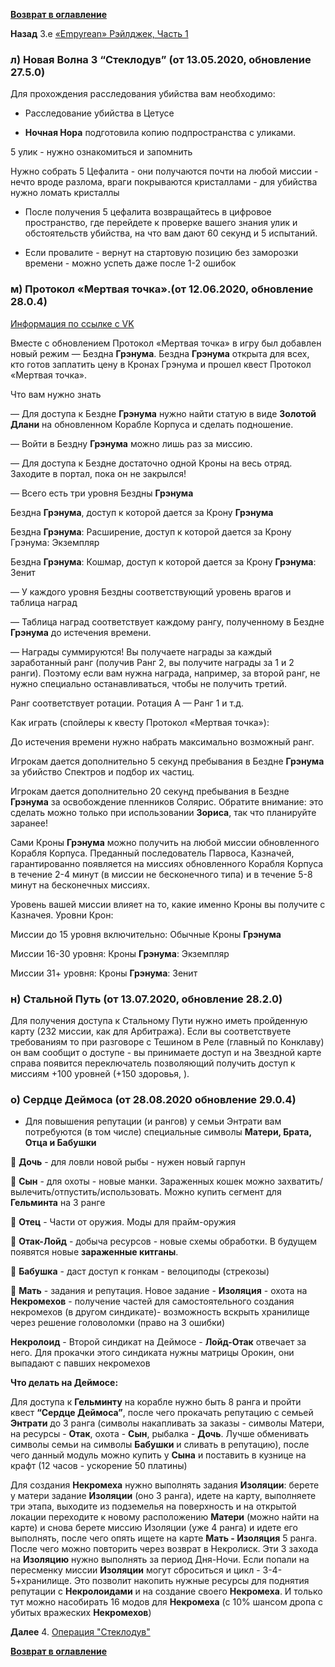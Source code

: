 **[Возврат в оглавление](index.md)**

**Назад** 3.е [«Empyrean» Рэйлджек, Часть 1](03_f.md)



### л) Новая Волна 3 “Стеклодув” (от 13.05.2020, обновление 27.5.0)

Для прохождения расследования убийства вам необходимо:

- Расследование убийства в Цетусе

- **Ночная Нора** подготовила копию подпространства с уликами. 

5 улик - нужно ознакомиться и запомнить

Нужно собрать 5 Цефалита - они получаются почти на любой миссии - нечто вроде разлома, враги покрываются кристаллами - для убийства нужно ломать кристаллы

- После получения 5 цефалита возвращайтесь в цифровое пространство, где перейдете к проверке вашего знания улик и обстоятельств убийства, на что вам дают 60 секунд и 5 испытаний.

- Если провалите - вернут на стартовую позицию без заморозки времени - можно успеть даже после 1-2 ошибок


### м) Протокол «Мертвая точка».(от 12.06.2020, обновление 28.0.4)

[Информация по ссылке с VK](https://vk.com/@wisoru-spoiler-tablicy-nagrad-i-shansa-vypadeniya-dlya-novogo-rezhi)

Вместе с обновлением Протокол «Мертвая точка» в игру был добавлен новый режим — Бездна **Грэнума**. Бездна **Грэнума** открыта для всех, кто готов заплатить цену в Кронах Грэнума и прошел квест Протокол «Мертвая точка».

Что вам нужно знать

— Для доступа к Бездне **Грэнума** нужно найти статую в виде **Золотой Длани** на обновленном Корабле Корпуса и сделать подношение.

— Войти в Бездну **Грэнума** можно лишь раз за миссию.

— Для доступа к Бездне достаточно одной Кроны на весь отряд. Заходите в портал, пока он не закрылся!

— Всего есть три уровня Бездны **Грэнума**

Бездна **Грэнума**, доступ к которой дается за Крону **Грэнума**

Бездна **Грэнума**: Расширение, доступ к которой дается за Крону Грэнума: Экземпляр

Бездна **Грэнума**: Кошмар, доступ к которой дается за Крону **Грэнума**: Зенит

— У каждого уровня Бездны соответствующий уровень врагов и таблица наград

— Таблица наград соответствует каждому рангу, полученному в Бездне **Грэнума** до истечения времени.

— Награды суммируются! Вы получаете награды за каждый заработанный ранг (получив Ранг 2, вы получите награды за 1 и 2 ранги). Поэтому если вам нужна награда, например, за второй ранг, не нужно специально останавливаться, чтобы не получить третий.

Ранг соответствует ротации. Ротация А — Ранг 1 и т.д.

Как играть (спойлеры к квесту Протокол «Мертвая точка»):

До истечения времени нужно набрать максимально возможный ранг.

Игрокам дается дополнительно 5 секунд пребывания в Бездне **Грэнума** за убийство Спектров и подбор их частиц.

Игрокам дается дополнительно 20 секунд пребывания в Бездне **Грэнума** за освобождение пленников Солярис. Обратите внимание: это сделать можно только при использовании **Зориса**, так что планируйте заранее!

Сами Кроны **Грэнума** можно получить на любой миссии обновленного Корабля Корпуса. Преданный последователь Парвоса, Казначей, гарантированно появляется на миссиях обновленного Корабля Корпуса в течение 2-4 минут (в миссии не бесконечного типа) и в течение 5-8 минут на бесконечных миссиях.

Уровень вашей миссии влияет на то, какие именно Кроны вы получите с Казначея. Уровни Крон:

Миссии до 15 уровня включительно: Обычные Кроны **Грэнума**

Миссии 16-30 уровня: Кроны **Грэнума**: Экземпляр

Миссии 31+ уровня: Кроны **Грэнума**: Зенит


### н) Стальной Путь (от 13.07.2020, обновление 28.2.0)

Для получения доступа к Стальному Пути нужно иметь пройденную карту (232 миссии, как для Арбитража). Если вы соответствуете требованиям то при разговоре с Тешином в Реле (главный по Конклаву) он вам сообщит о доступе - вы принимаете доступ и на Звездной карте справа появится переключатель позволяющий получить доступ к миссиям +100 уровней (+150 здоровья, ). 


### о) Сердце Деймоса (от 28.08.2020 обновление 29.0.4)

- Для повышения репутации (и рангов) у семьи Энтрати вам потребуются (в том числе) специальные символы **Матери, Брата, Отца и Бабушки**

📍 **Дочь** - для ловли новой рыбы - нужен новый гарпун

📍 **Сын** - для охоты - новые манки. Зараженных кошек можно захватить/вылечить/отпустить/использовать. Можно купить сегмент для **Гельминта** на 3 ранге

📍 **Отец** - Части от оружия. Моды для прайм-оружия

📍 **Отак-Лойд** - добыча ресурсов - новые схемы обработки. В будущем появятся новые **зараженные китганы**.

📍 **Бабушка** - даст доступ к гонкам - велоциподы (стрекозы)

📍 **Мать** - задания и репутация. Новое задание - **Изоляция** - охота на **Некромехов** - получение частей для самостоятельного создания некромехов (в другом синдикате)- возможность вскрыть хранилище через решение головоломки (право на 3 ошибки)

**Некролоид** - Второй синдикат на Деймосе - **Лойд-Отак** отвечает за него. Для прокачки этого синдиката нужны матрицы Орокин, они выпадают с павших некромехов 

**Что делать на Деймосе:**

Для доступа к **Гельминту** на корабле нужно быть 8 ранга и пройти квест **“Сердце Деймоса”**, после чего прокачать репутацию с семьей **Энтрати** до 3 ранга (символы накапливать за заказы - символы Матери, на ресурсы - **Отак**, охота - **Сын**, рыбалка - **Дочь**. Лучше обменивать символы семьи на символы **Бабушки** и сливать в репутацию), после чего данный модуль можно купить у **Сына** и поставить в кузнице на крафт (12 часов - ускорение 50 платины)

Для создания **Некромеха** нужно выполнять задания **Изоляции**: берете у матери задание **Изоляции** (оно 3 ранга), идете на карту, выполняете три этапа, выходите из подземелья на поверхность и на открытой локации переходите к новому расположению **Матери** (можно найти на карте) и снова берете миссию Изоляции (уже 4 ранга) и идете его выполнять, после чего опять ищете на карте **Мать - Изоляция** 5 ранга. После чего можно повторить через возврат в Некролиск. Эти 3 захода на **Изоляцию** нужно выполнять за период Дня-Ночи. Если попали на пересменку миссии **Изоляции** могут сброситься и цикл - 3-4-5+хранилище. Это позволит накопить нужные ресурсы для поднятия репутации с **Некролоидами** и на создание своего **Некромеха**. И только тут можно насобирать 16 модов для **Некромеха** (с 10% шансом дропа с убитых вражеских **Некромехов**)



**Далее** 4. [Операция "Стеклодув"](03_g.md)

**[Возврат в оглавление](index.md)**